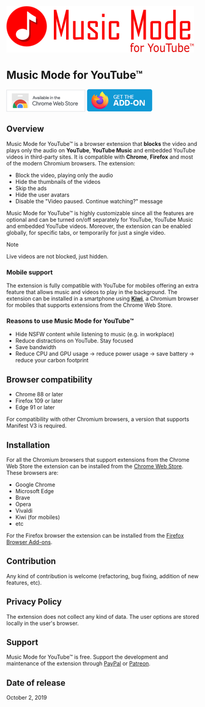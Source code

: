 
![Music Mode for YouTube™ logo](./readme_logo.svg) 
# Music Mode for YouTube™
[![Available in the Chrome Web Store](./chrome_badge.png)](https://chromewebstore.google.com/detail/music-mode-for-youtube/abbpaepbpakcpipajigmlpnhlnbennna) [![Get the Add-on](./firefox_badge.webp)](https://addons.mozilla.org/en/firefox/addon/music-mode-for-youtube/)
## Overview
Music Mode for YouTube™ is a browser extension that **blocks** the video and plays only the audio on **YouTube**, **YouTube Music** and embedded YouTube videos in third-party sites. It is compatible with **Chrome**, **Firefox** and most of the modern Chromium browsers. The extension:
- Block the video, playing only the audio
- Hide the thumbnails of the videos
- Skip the ads 
- Hide the user avatars 
- Disable the "Video paused. Continue watching?" message

Music Mode for YouTube™ is highly customizable since all the features are optional and can be turned on/off separately for YouTube, YouTube Music and embedded YouTube videos.
Moreover, the extension can be enabled globally, for specific tabs, or temporarily for just a single video.

> [!NOTE]
> Live videos are not blocked, just hidden.

### Mobile support
The extension is fully compatible with YouTube for mobiles offering an extra feature that allows music and videos to play in the background. The extension can be installed in a smartphone using **[Kiwi](https://play.google.com/store/apps/details?id=com.kiwibrowser.browser)**, a Chromium browser for mobiles that supports extensions from the Chrome Web Store.

### Reasons to use Music Mode for YouTube™
- Hide NSFW content while listening to music (e.g. in workplace)
- Reduce distractions on YouTube. Stay focused 
- Save bandwidth
- Reduce CPU and GPU usage → reduce power usage → save battery → reduce your carbon footprint 

## Browser compatibility
- Chrome 88 or later 
- Firefox 109 or later
- Edge 91 or later

For compatibility with other Chromium browsers, a version that supports Manifest V3 is required.

## Installation
For all the Chromium browsers that support extensions from the Chrome Web Store the extension can be installed from the [Chrome Web Store](https://chromewebstore.google.com/detail/music-mode-for-youtube/abbpaepbpakcpipajigmlpnhlnbennna). These browsers are:
- Google Chrome
- Microsoft Edge 
- Brave
- Opera
- Vivaldi
- Kiwi (for mobiles)
- etc

For the Firefox browser the extension can be installed from the [Firefox Browser Add-ons](https://addons.mozilla.org/en/firefox/addon/music-mode-for-youtube/).

## Contribution
Any kind of contribution is welcome (refactoring, bug fixing, addition of new features, etc).

## Privacy Policy
The extension does not collect any kind of data. The user options are stored locally in the user's browser.

## Support 
Music Mode for YouTube™ is free. Support the development and maintenance of the extension through [PayPal](https://www.paypal.com/donate?hosted_button_id=V2EHRNX8RBTX2) or [Patreon](https://www.patreon.com/bePatron?u=67620554).

## Date of release
October 2, 2019
